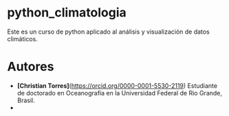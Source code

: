# python_climatologia
Este es un curso de python aplicado al análisis y visualización de datos climáticos.

# Autores

- **[Christian Torres]**(https://orcid.org/0000-0001-5530-2119) Estudiante de doctorado en Oceanografía en la Universidad Federal de Rio Grande, Brasil.
- 